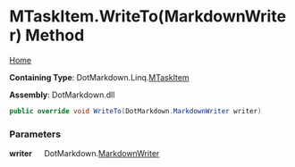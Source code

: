 # MTaskItem\.WriteTo\(MarkdownWriter\) Method

[Home](../../../../README.md)

**Containing Type**: DotMarkdown\.Linq\.[MTaskItem](../README.md)

**Assembly**: DotMarkdown\.dll

```csharp
public override void WriteTo(DotMarkdown.MarkdownWriter writer)
```

### Parameters

**writer** &emsp; DotMarkdown\.[MarkdownWriter](../../../MarkdownWriter/README.md)